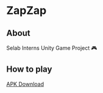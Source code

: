 # ZapZap

## About

Selab Interns Unity Game Project 🎮

## How to play

[APK Download](https://drive.google.com/file/d/1yxQF3gBI7RCLlX3DYFjOwIuZv7YY8R07/view?usp=sharing)
